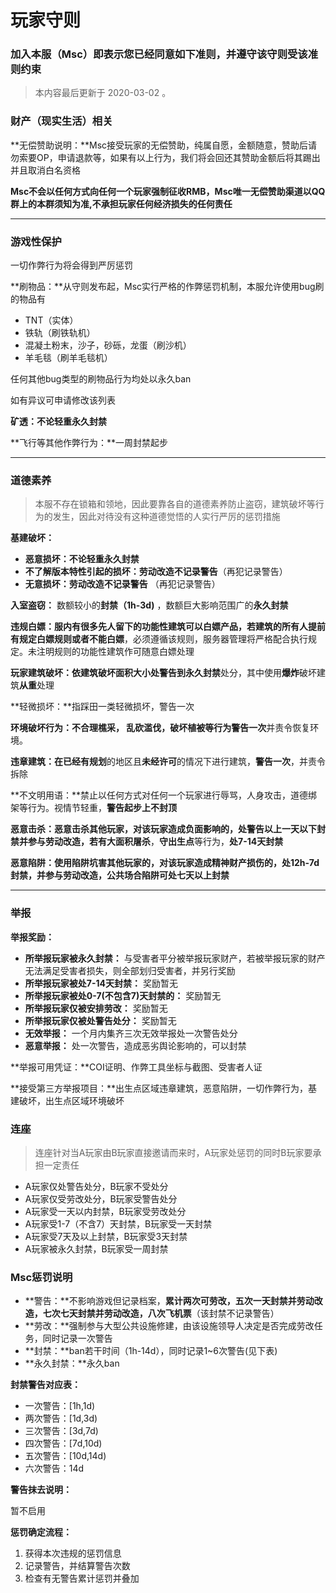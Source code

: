 # 玩家守则

### 加入本服（Msc）即表示您已经同意如下准则，并遵守该守则受该准则约束

> 本内容最后更新于 2020-03-02 。

### 财产（现实生活）相关

**无偿赞助说明：**Msc接受玩家的无偿赞助，纯属自愿，金额随意，赞助后请勿索要OP，申请退款等，如果有以上行为，我们将会回还其赞助金额后将其踢出并且取消白名资格

**Msc不会以任何方式向任何一个玩家强制征收RMB，Msc唯一无偿赞助渠道以QQ群上的本群须知为准,不承担玩家任何经济损失的任何责任**

------

### **游戏性保护**

一切作弊行为将会得到严厉惩罚

**刷物品：**从守则发布起，Msc实行严格的作弊惩罚机制，本服允许使用bug刷的物品有

- TNT（实体）
- 铁轨（刷铁轨机）
- 混凝土粉末，沙子，砂砾，龙蛋（刷沙机）
- 羊毛毯（刷羊毛毯机）

任何其他bug类型的刷物品行为均处以永久ban

如有异议可申请修改该列表

**矿透：**不论轻重**永久封禁**

**飞行等其他作弊行为：**一周封禁起步

------

### 道德素养

> 本服不存在锁箱和领地，因此要靠各自的道德素养防止盗窃，建筑破坏等行为的发生，因此对待没有这种道德觉悟的人实行严厉的惩罚措施

**基建破坏：**

- **恶意损坏：不论轻重永久封禁**
- **不了解版本特性引起的损坏：劳动改造不记录警告**（再犯记录警告）
- **无意损坏：劳动改造不记录警告** （再犯记录警告）

**入室盗窃：** 数额较小的**封禁（1h-3d)** ，数额巨大影响范围广的**永久封禁**

**违规白嫖：**服内有很多先人留下的功能性建筑可以白嫖产品，**若**建筑的所有人**提前有规定白嫖规则或者不能白嫖**，必须遵循该规则，服务器管理将严格配合执行规定。未注明规则的功能性建筑作可随意白嫖处理

**玩家建筑破坏：**依建筑破坏面积大小处**警告到永久封禁**处分，其中使用**爆炸**破坏建筑**从重**处理

**轻微损坏：**指踩田一类轻微损坏，警告一次

**环境破坏行为：**不合理樵采， 乱砍滥伐，破坏植被等行为**警告一次**并责令恢复环境。

**违章建筑：**在**已经有规划**的地区且**未经许可**的情况下进行建筑，**警告一次**，并责令拆除

**不文明用语：**禁止以任何方式对任何一个玩家进行辱骂，人身攻击，道德绑架等行为。视情节轻重，**警告起步上不封顶**

**恶意击杀：**恶意击杀其他玩家，对该玩家造成负面影响的，**处警告以上一天以下封禁并参与劳动改造**，若有**大面积屠杀**，**守出生点**等行为，**处7-14天封禁**

**恶意陷阱：**使用陷阱坑害其他玩家的，对该玩家造成精神财产损伤的，**处12h-7d封禁，并参与劳动改造**，公共场合陷阱可处**七天以上封禁**

------

### 举报

**举报奖励：**

- **所举报玩家被永久封禁：** 与受害者平分被举报玩家财产，若被举报玩家的财产无法满足受害者损失，则全部划归受害者，并另行奖励
- **所举报玩家被处7-14天封禁：** 奖励暂无
- **所举报玩家被处0-7(不包含7)天封禁的：** 奖励暂无
- **所举报玩家仅被安排劳改：** 奖励暂无
- **所举报玩家仅被处警告处分：** 奖励暂无
- **无效举报：** 一个月内集齐三次无效举报处一次警告处分
- **恶意举报：** 处一次警告，造成恶劣舆论影响的，可以封禁

**举报可用凭证：**COI证明、作弊工具坐标与截图、受害者人证

**接受第三方举报项目：**出生点区域违章建筑，恶意陷阱，一切作弊行为，基建破坏，出生点区域环境破坏

### 连座

> 连座针对当A玩家由B玩家直接邀请而来时，A玩家处惩罚的同时B玩家要承担一定责任

- A玩家仅处警告处分，B玩家不受处分
- A玩家仅受劳改处分，B玩家受警告处分
- A玩家受一天以内封禁，B玩家受劳改处分
- A玩家受1-7（不含7）天封禁，B玩家受一天封禁
- A玩家受7天及以上封禁，B玩家受3天封禁
- A玩家被永久封禁，B玩家受一周封禁

### Msc惩罚说明

- **警告：**不影响游戏但记录档案，**累计两次可劳改，五次一天封禁并劳动改造，七次七天封禁并劳动改造，八次飞机票**（该封禁不记录警告）
- **劳改：**强制参与大型公共设施修建，由该设施领导人决定是否完成劳改任务，同时记录一次警告
- **封禁：**ban若干时间（1h-14d），同时记录1~6次警告(见下表)
- **永久封禁：**永久ban

**封禁警告对应表：**

- 一次警告：[1h,1d)
- 两次警告：[1d,3d)
- 三次警告：[3d,7d)
- 四次警告：[7d,10d)
- 五次警告：[10d,14d)
- 六次警告：14d

**警告抹去说明：**

暂不启用

**惩罚确定流程：**

1. 获得本次违规的惩罚信息
2. 记录警告，并结算警告次数
3. 检查有无警告累计惩罚并叠加
